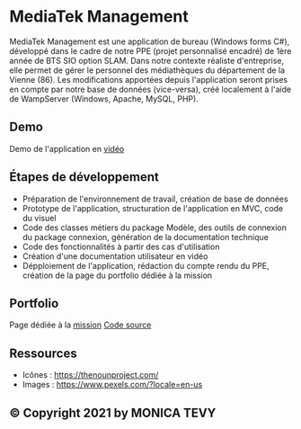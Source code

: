 # MediaTek Management

MediaTek Management est une application de bureau (Windows forms C#), développé dans le cadre de notre PPE (projet personnalisé encadré) de 1ère année de BTS SIO option SLAM. Dans notre contexte réaliste d'entreprise, elle permet de gérer le personnel des médiathèques du département de la Vienne (86). Les modifications apportées depuis l'application seront prises en compte par notre base de données (vice-versa), créé localement à l'aide de WampServer (Windows, Apache, MySQL, PHP).

## Demo

Demo de l'application en [vidéo](https://youtu.be/soGQksEwdC0)

## Étapes de développement
* Préparation de l'environnement de travail, création de base de données
* Prototype de l'application, structuration de l'application en MVC, code du visuel
* Code des classes métiers du package Modèle, des outils de connexion du package connexion, génération de la documentation technique
* Code des fonctionnalités à partir des cas d'utilisation
* Création d'une documentation utilisateur en vidéo
* Dépploiement de l'application, rédaction du compte rendu du PPE, création de la page du portfolio dédiée à la mission

## Portfolio

Page dédiée à la [mission](https://monicatevy.github.io/PPE-webpage/)
[Code source](https://github.com/monicatevy/PPE-webpage)

## Ressources

* Icônes : https://thenounproject.com/
* Images : https://www.pexels.com/?locale=en-us

## © Copyright 2021 by MONICA TEVY
